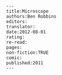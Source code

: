 
    ---
    title:Microscope
    authors:Ben Robbins
    editors:
    translator:
    date:2012-08-01
    rating:
    re-read:
    pages:
    non-fiction:TRUE
    comic:
    published:2011
    ---

    